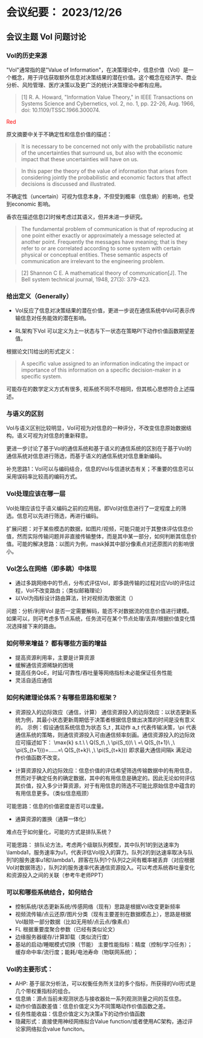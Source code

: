 # 会议纪要： 2023/12/26

## 会议主题 VoI 问题讨论

### VoI的历史来源

"VoI"通常指的是"Value of Information"，在决策理论中，信息价值（VoI）是一个概念，用于评估获取额外信息对决策结果的潜在价值。这个概念在经济学、商业分析、风险管理、医疗决策以及更广泛的统计决策理论中都有应用。

> [1] R. A. Howard, "Information Value Theory," in IEEE Transactions on Systems Science and Cybernetics, vol. 2, no. 1, pp. 22-26, Aug. 1966, doi: 10.1109/TSSC.1966.300074.

<font color=Red> Red </font>

原文摘要中关于不确定性和信息价值的描述：

> It is necessary to be concerned not only with the probabilistic nature of the uncertainties that surround us, but also with the economic impact that these uncertainties will have on us.

> In this paper the theory of the value of information that arises from considering jointly the probabilistic and economic factors that affect decisions is discussed and illustrated.

不确定性（uncertain）可视为信息本身，不但受到概率（信息熵）的影响，也受到economic 影响。

香农在描述信息[2]时候考虑过其语义，但并未进一步研究。

> The fundamental problem of communication is that of reproducing at one point either exactly or approximately a message selected at another point. Frequently the messages have meaning; that is they refer to or are correlated according to some system with certain physical or conceptual entities. These semantic aspects of communication are irrelevant to the engineering problem. 

> [2] Shannon C E. A mathematical theory of communication[J]. The Bell system technical journal, 1948, 27(3): 379-423.


### 给出定义（Generally）

- VoI反应了信息对决策结果的潜在价值，更进一步说在通信系统中VoI可表示传输信息对任务能效的潜在影响。

- RL架构下VoI 可以定义为上一状态与下一状态在策略PI下动作价值函数期望差值。

根据论文[1]给出的形式定义：
> A specific value assigned to an information indicating the impact or importance of this information on a specific decision-maker in a specific system.

可能存在的数学定义方式有很多, 视系统不同不尽相同，但其核心思想符合上述描述。

### 与语义的区别

VoI与语义区别比较明显，VoI可视为对信息的一种评分，不改变信息原始数据结构。语义可视为对信息的重新释意。

更进一步讨论了基于VoI的通信系统和基于语义的通信系统的区别在于基于VoI的通信系统对信息进行筛选，而基于语义的通信系统对信息重新编码。

补充思路1：VoI可以与编码结合，信息的VoI与信道状态有关；不重要的信息可以采用误码率比较高的编码方式。

### VoI处理应该在哪一层

VoI处理应该位于语义编码之前的应用层。即VoI对信息进行了一定程度上的筛选。信息可以先进行筛选，再进行编码。

扩展问题：对于某些模态的数据，如图片/视频，可能只能对于其整体评估信息价值，然而实际传输问题并非直接传输整体，而是其中某一部分，如何判断其信息价值。可能的解决思路：以图片为例，mask掉其中部分像素点对还原图片的影响很小。

### VoI怎么在网络（即多跳）中体现

- 通过多跳网络中的节点，分布式评估VoI，即多跳传输的过程对应VoI的评估过程，VoI不改变路由；（类似邮箱理论）
- 以VoI为指标设计路由算法，针对视频流/数据流（）
  
问题：分析/利用VoI 是否一定需要解码，能否不对数据流的信息价值进行建模。如果可以，则可考虑多节点系统，任务流可在某个节点处理/丢弃/根据价值变化情况选择接下来的路由。

### 如何带来增益？ 都有哪些方面的增益

- 提高资源利用率，主要是计算资源
- 缓解通信资源稀缺的困境
- 提高任务QoE，时延/可靠性/吞吐量等网络指标未必能保证任务性能
- 灵活自适应通信

### 如何构建理论体系？有哪些思路和框架？
- 资源投入的边际效应（通信，计算）
通信资源投入的边际效应：以状态更新系统为例，其最小状态更新周期低于决策者根据信息做出决策的时间是没有意义的。
示例：假设通信系统信息为状态 S_t , 其动作 a_t 代表传输决策，\pi 代表通信系统的策略，则通信资源投入可由通信频率刻画。通信资源投入的边际效应可描述如下：
\max{k}
s.t.\ \ Q(S_t\ ,\ \pi(S_t))\ \ =\ Q(S_{t+1}\ ,\ \pi(S_{t+1}))=......=\ Q(S_{t+k}\ ,\ \pi(S_{t+k}))
即求最大通信间隔k 满足动作价值函数不改变。

- 计算资源投入的边际效应：信息价值的评估希望筛选传输数据中的有用信息，然而对于确定任务的确定数据，其中的有用信息是确定的。因此无论如何评估其价值，投入多少计算资源，对于有用信息的筛选不可能比原始信息中蕴含的有用信息更多。（类似信息瓶颈）
  
可能思路：信息的价值密度是否可以度量。

- 通算资源的置换（通算一体化）

难点在于如何量化，可能的方式是排队系统？

可能思路： 排队论方法，考虑两个级联队列模型，其中队列1的到达速率为\lambda1，服务速率为u1，代表评估VoI投入的算力。队列2的到达速率取决与队列1的服务速率u1和\lambda1，顾客在队列1个队列2之间有概率被丢弃（对应根据VoI对数据筛选），队列2的服务速率代表通信资源投入。可以考虑系统吞吐量变化和资源投入之间的关联（参考牛老师PPT）

### 可以和哪些系统结合，如何结合

- 控制系统/状态更新系统/传感网络（现有）思路是根据VoI改变更新频率
- 视频流传输/点云还原/图片分类（现有主要差别在数据模态上），思路是根据VoI敲除一部分数据（比如无用帧/点云点/像素点）
- FL 根据重要度聚合参数（已经有类似论文）
- 边缘服务器缓存/计算卸载（类似流行度）
- 基站的启动/睡眠模式切换（节能）
主要性能指标：精度（控制/学习任务）；缓存命中率/流行度；能耗/电池寿命（物联网系统）；

### VoI的主要形式：

- AHP: 基于层次分析法，可以权衡任务所关注的多个指标，所获得的VoI形式是几个带权重指标的组合。
- 信息熵：源点当前未观测状态与接收器处一系列观测测量之间的互信息。
- 动作价值函数差值：信息价值定义为不同策略动作价值函数之差。
- 任务性能收益：信息价值定义为决策a下的动作价值函数
- 隐藏形式：直接使用神经网络拟合Value function/或者使用AC架构，通过评论家网络拟合value funciton。


